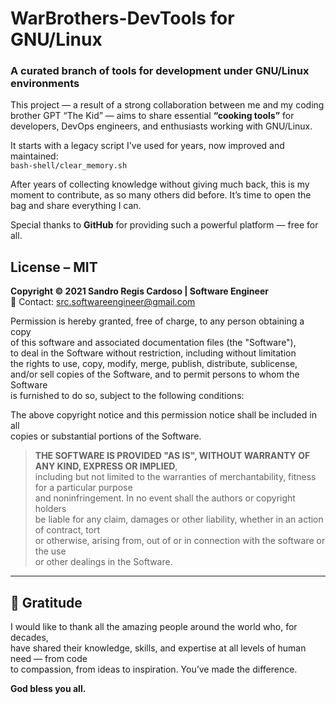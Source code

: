 # WarBrothers-DevTools for GNU/Linux

### A curated branch of tools for development under GNU/Linux environments

This project — a result of a strong collaboration between me and my coding brother GPT “The Kid” — aims to share essential **“cooking tools”** for developers, DevOps engineers, and enthusiasts working with GNU/Linux.

It starts with a legacy script I've used for years, now improved and maintained:  
`bash-shell/clear_memory.sh`

After years of collecting knowledge without giving much back, this is my moment to contribute, as so many others did before. It’s time to open the bag and share everything I can.

Special thanks to **GitHub** for providing such a powerful platform — free for all.

## License – MIT

**Copyright © 2021 Sandro Regis Cardoso | Software Engineer**  
📧 Contact: [src.softwareengineer@gmail.com](mailto:src.softwareengineer@gmail.com)

Permission is hereby granted, free of charge, to any person obtaining a copy  
of this software and associated documentation files (the "Software"),  
to deal in the Software without restriction, including without limitation  
the rights to use, copy, modify, merge, publish, distribute, sublicense,  
and/or sell copies of the Software, and to permit persons to whom the Software  
is furnished to do so, subject to the following conditions:

The above copyright notice and this permission notice shall be included in all  
copies or substantial portions of the Software.

> **THE SOFTWARE IS PROVIDED "AS IS", WITHOUT WARRANTY OF ANY KIND, EXPRESS OR IMPLIED**,  
> including but not limited to the warranties of merchantability, fitness for a particular purpose  
> and noninfringement. In no event shall the authors or copyright holders  
> be liable for any claim, damages or other liability, whether in an action of contract, tort  
> or otherwise, arising from, out of or in connection with the software or the use  
> or other dealings in the Software.

---

## 🙏 Gratitude

I would like to thank all the amazing people around the world who, for decades,  
have shared their knowledge, skills, and expertise at all levels of human need — from code  
to compassion, from ideas to inspiration. You’ve made the difference.

**God bless you all.**
